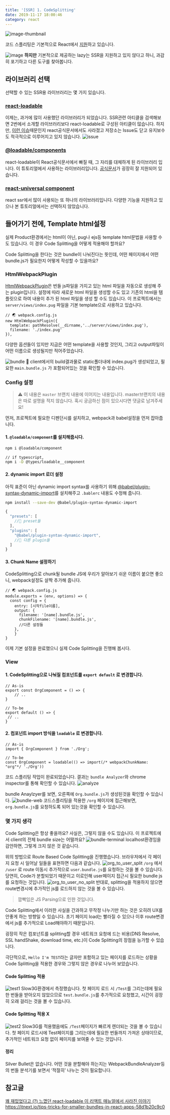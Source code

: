 ```yaml
---
title: '[SSR] 1. CodeSplitting'
date: 2019-11-17 18:00:46
category: react
---
```


![image-thumbnail](./images/thumbnail.png)

코드 스플리팅은 기본적으로 React에서 [지원](https://reactjs.org/docs/code-splitting.html)하고 있습니다.

![image](./images/react-lazy.png)
 **하지만** 기본적으로 제공하는 lazy는 SSR을 지원하고 있지 않다고 하니, 과감히 포기하고 다른 도구를 찾아봅니다. 

## 라이브러리 선택
선택할 수 있는 SSR용 라이브러리는 몇 가지 있습니다.
### [react-loadable](https://github.com/jamiebuilds/react-loadable)
이제는, 과거에 많이 사용했던 라이브러리가 되었습니다. SSR관련 아티클을 검색해보면 2번에서 소개할 라이브러리보다 react-loadable로 구성된 아티클이 많습니다. 
하지만, [이런 이슈](https://velog.io/@velopert/nomore-react-loadable)때문인지 react공식문서에서도 사라졌고 저장소는 Issue도 닫고 유지보수도 적극적으로 이루어지고 있지 않습니다. 
![issue](./images/react-loadable-issue.png)

### [@loadable/components](https://github.com/smooth-code/loadable-components)
react-loadable이 React공식문서에서 빠질 때, 그 자리를 대체하게 된 라이브러리 입니다. 이 튜토리얼에서 사용하는 라이브러리입니다. 
[공식문서](https://www.smooth-code.com/open-source/loadable-components/docs/getting-started/)가 굉장히 잘 지원되어 있습니다.

### [react-universal component](https://github.com/faceyspacey/react-universal-component)
react ssr에서 많이 사용되는 또 하나의 라이브러리입니다. 다양한 기능을 지원하고 있으나 본 튜토리얼에서는 선택하지 않았습니다. 

## 들어가기 전에, Template html설정  
실제 Product환경에서는 html이 아닌, pug나 ejs등 template html문법을 사용할 수 도 있습니다. 이 경우 Code Splitting을 어떻게 적용해야 할까요?

Code Splitting을 한다는 것은 bundle이 나눠진다는 뜻인데, 어떤 페이지에서 어떤 bundle.js가 필요한지 어떻게 작성할 수 있을까요?  

### HtmlWebpackPlugin
[HtmlWebpackPlugin](https://webpack.js.org/plugins/html-webpack-plugin/)은 번들 js파일을 가지고 있는 html 파일을 자동으로 생성해 주는 plugin입니다. 설정에 따라 새로운 html 파일을 생성할 수도 있고 기존의 html을 템플릿으로 하여 내용이 추가 된 html 파일을 생성 할 수도 있습니다.
이 프로젝트에서는 `server/views/index.pug` 파일을 기본 template으로 사용하고 있습니다. 
```js{3}
// 🌏 webpack.config.js
new HtmlWebpackPlugin({
  template: pathResolve(__dirname,'../server/views/index.pug'),
  filename: './index.pug'
}),
```
다양한 옵션들이 있지만 지금은 어떤 template을 사용할 것인지, 그리고 output파일이 어떤 이름으로 생성될지만 적어주었습니다. 

![bundle](./images/bundle-result.png)
🎉 client에서의 build결과물로 static폴더내에 index.pug가 생성되었고, 필요한 `main.bundle.js` 가 포함되어있는 것을 확인할 수 있습니다. 

### Config 설정
> ⚠️ 이 내용은 `master` 브랜치 내용에 이어지는 내용입니다. master브랜치의 내용은 따로 설명을 적지 않습니다. 혹시 궁금하신 점이 있으시다면 댓글로 남겨주세요! 

먼저, 프로젝트에 필요한 디펜던시를 설치하고, webpack과 babel설정을 먼저 잡아줍니다.

#### 1. `@loadable/component`를 설치해줍시다. 
```bash
npm i @loadable/component

// if typescript,
npm i -D @types/loadable__component
```

#### 2. dynamic import 로더 설정 
아직 표준이 아닌 dynamic import syntax를 사용하기 위해 [@babel/plugin-syntax-dynamic-import](https://www.npmjs.com/package/@babel/plugin-syntax-dynamic-import)를 설치해주고 `.bablerc` 내용도 수정해 줍니다. 
```bash
npm install --save-dev @babel/plugin-syntax-dynamic-import
```
```js
{
  "presets": [
    //🍱 preset들 
  ],
  "plugins": [
    "@babel/plugin-syntax-dynamic-import",
    //🥟 다른 plugin들
  ]
}
```

#### 3. Chunk Name 설정하기
CodeSplitting으로 chunk될 bundle JS에 우리가 알아보기 쉬운 이름이 붙으면 좋으니, webpack설정도 살짝 추가해 줍니다. 
```js{7}
// 🌏 webpack.config.js
module.exports = (env, options) => {
  const config = {
    entry: [시작file이름],
    output: {
      filename: '[name].bundle.js',
      chunkFilename: '[name].bundle.js',
      //다른 설정들
    },
	}
}
```

이제 기본 설정을 완료했으니 실제 Code Splitting을 진행해 봅시다.

### View 
#### 1. CodeSplitting으로 나눠질 컴포넌트를 `export default` 로 변경합니다. 
```tsx
// As-is
export const OrgComponent = () => {
	// ..
}

// To-be
export default () => {
 // ..
}
```

#### 2. 컴포넌트 import 방식을  `loadable` 로 변경합니다. 
```tsx
// As-is
import { OrgComponent } from './Org';

// To-be
const OrgComponent = loadable(() => import(/* webpackChunkName: "org"*/ './Org'))
```

코드 스플리팅 작업이 완료되었습니다. 결과는 `bundle Analyzer`와 chrome inspector를 통해 확인할 수 있습니다. 
![analyze](./images/analyze.png)

bundle Anaylzyer를 보면, 오른쪽에 `Org.bundle.js`가 생성된것을 확인할 수 있습니다. 
![bundle-web](./images/org-network.png)
코드스플리팅을 적용한 `/org` 페이지에 접근해보면,  `org.bundle.js`를 요청하도록 되어 있는것을 확인할 수 있습니다. 

### 몇 가지 생각 
Code Splitting은 항상 좋을까요? 사실은, 그렇지 않을 수도 있습니다. 
이 프로젝트에서 client의 전체 bundle size는 어떨까요?
![bundle-terminal](./images/bundle-result.png)
localhost환경임을 감안하면, 그렇게 크지 않은 것 같습니다. 

위의 방법으로 Route Based Code Splitting을 진행했습니다. 브라우저에서 각 페이지 요청 시 일어날 일들을 표현하면 다음과 같습니다. 
![org_to_user_split](./images/org_to_user_split.gif)
`/org` 에서 `/user` 로 route 이동시 추가적으로 `user.bundle.js`를 요청하는 것을 볼 수 있습니다. 당연히, Code가 분할되었기 때문이고 이로인해 user페이지 접근시 필요한 bundle js를 요청하는 것입니다. 
![org_to_user_no_split](./images/org_to_user_no_split.gif)
반대로, splitting을 적용하지 않으면 route변경시에 추가적인 js를 로드하지 않는 것을 볼 수 있습니다.
> 깜빡임은 JS Parsing으로 인한 것입니다. 


Code Splitting에서 이러한 사실을 간과하고 무작정 나누기만 하는 것은 오히려 UX를 안좋게 하는 방향일 수 있습니다. 초기 페이지 load는 빨라질 수 있으나 이후 route변경에서 js를 추가적으로 Load해야하기 때문입니다. 

굉장히 작은 컴포넌트를 splitting할 경우 네트워크 요청에 드는 비용(DNS Resolve, SSL handShake, download time, etc.)이 Code Splitting의 장점을 능가할 수 있습니다. 

극단적으로, `Hello I'm TEST`라는 글자만 포함하고 있는 페이지를 로드하는 상황을 Code Splitting을 적용한 경우와 그렇지 않은 경우로 나누어 보았습니다.

#### Code Splitting 적용
![test1](./images/test1.gif)
Slow3G환경에서 측정했습니다. 첫 페이지 로드 시 `/Test`를 그리는데에 필요한 번들을 받아오지 않았으므로 `test.bundle.js`를 추가적으로 요청했고, 시간이 굉장히 오래 걸리는 것을 볼 수 있습니다.

#### Code Splitting 적용 X
![test2](./images/test2.gif)
Slow3G를 적용했음에도 `/Test`페이지가 빠르게 렌더되는 것을 볼 수 있습니다. 첫 페이지 로드시에 Test페이지를 그리는데에 필요한 번들까지 가져온 상태이므로, 추가적인 네트워크 요청 없이 페이지를 보여줄 수 있는 것입니다. 

#### 정리
Silver Bullet은 없습니다. 어떤 것을 분할해야 하는지는 WebpackBundleAnalyzer등의 번들 분석기를 보면서 ‘적절히’ 나누는 것이 필요합니다. 

## 참고글 
[꽤 재밌었다고 (?) 느꼈던 react-loadable 이 리액트 매뉴얼에서 사라진 이야기](https://velog.io/@velopert/nomore-react-loadable)
https://itnext.io/tips-tricks-for-smaller-bundles-in-react-apps-58d1b20c9c0
